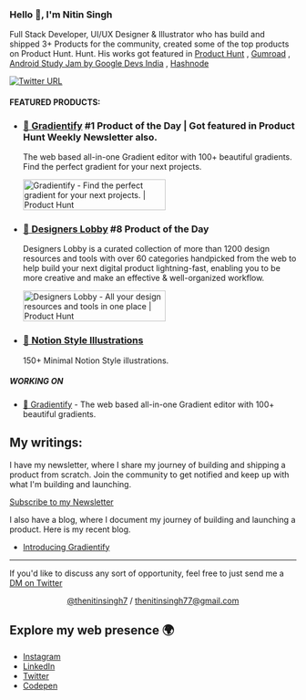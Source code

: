 <h3 align="left">Hello 👋, I'm Nitin Singh</h1>


Full Stack Developer, UI/UX Designer & Illustrator who has build and shipped 3+ Products for the community, created some of the top products on Product Hunt. Hunt. His works got featured in [Product Hunt](https://www.producthunt.com/@nitinsingh) , [Gumroad](https://thedesignernitin.gumroad.com/l/thedesignernitin) , [Android Study Jam by Google Devs India](https://twitter.com/GoogleDevsIN) , [Hashnode](https://hashnode.com/@nitinsingh)

[![Twitter URL](https://img.shields.io/twitter/url/https/twitter.com/thenitinsingh7.svg?style=social&label=Follow%20%40thenitinsingh7)](https://twitter.com/thenitinsingh7)


#### FEATURED PRODUCTS:

- ### [🌈 Gradientify](https://www.gradientify.com/) #1 Product of the Day | Got featured in Product Hunt Weekly Newsletter also.
  The web based all-in-one Gradient editor with 100+ beautiful gradients. Find the perfect gradient for your next projects.

  <a href="https://www.producthunt.com/products/gradientify?utm_source=badge-top-post-badge&utm_medium=badge&utm_souce=badge-gradientify" target="_blank"><img src="https://api.producthunt.com/widgets/embed-image/v1/top-post-badge.svg?post_id=355830&theme=light&period=daily" alt="Gradientify - Find&#0032;the&#0032;perfect&#0032;gradient&#0032;for&#0032;your&#0032;next&#0032;projects&#0046; | Product Hunt" style="width: 250px; height: 54px;" width="250" height="54" /></a>

  
- ### [🎨 Designers Lobby](https://www.designerslobby.com/) #8 Product of the Day
  Designers Lobby is a curated collection of more than 1200 design resources and tools with over 60 categories handpicked from the web to help build your next digital product lightning-fast, enabling you to be more creative and make an effective & well-organized workflow.
 
  <a href="https://www.producthunt.com/posts/designers-lobby?utm_source=badge-featured&utm_medium=badge&utm_souce=badge-designers&#0045;lobby" target="_blank"><img src="https://api.producthunt.com/widgets/embed-image/v1/featured.svg?post_id=351857&theme=light" alt="Designers&#0032;Lobby - All&#0032;your&#0032;design&#0032;resources&#0032;and&#0032;tools&#0032;in&#0032;one&#0032;place | Product Hunt" style="width: 250px; height: 54px;" width="250" height="54" /></a>
  
- ### [🤖 Notion Style Illustrations](https://thedesignernitin.gumroad.com/l/thedesignernitin) 
  150+ Minimal Notion Style illustrations.


##### WORKING ON

- [🌈 Gradientify](https://www.gradientify.com/) - The web based all-in-one Gradient editor with 100+ beautiful gradients.

## My writings:

I have my newsletter, where I share my journey of building and shipping a product from scratch. Join the community to get notified and keep up with what I'm building and launching.

[Subscribe to my Newsletter](https://www.getrevue.co/profile/thenitinsingh7) 

I also have a blog, where I document my journey of building and launching a product. Here is my recent blog.

<!-- BLOG-POST-LIST:START -->
- [Introducing Gradientify](https://thenitinsingh.hashnode.dev/gradientify)
<!-- BLOG-POST-LIST:END -->

---

If you'd like to discuss any sort of opportunity, feel free to just send me a [DM on Twitter](https://twitter.com/thenitinsingh7)

<p align='center'><a href="https://twitter.com/thenitinsingh7">@thenitinsingh7<a> / <a href="mailto:thenitinsingh77@gmail.com">thenitinsingh77@gmail.com<a></p>

## Explore my web presence 🌍

- [Instagram](https://www.instagram.com/thenitinsingh7/)
- [LinkedIn](https://www.linkedin.com/in/singhnitin16/)
- [Twitter](https://twitter.com/thenitinsingh7)
- [Codepen](https://codepen.io/singh_nitin16/)



